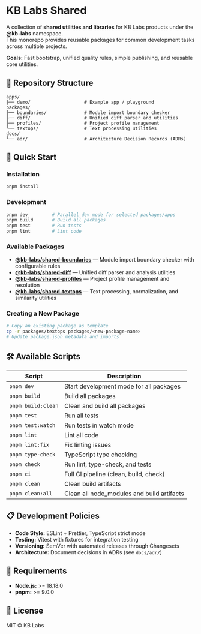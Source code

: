 # KB Labs Shared

A collection of **shared utilities and libraries** for KB Labs products under the **@kb-labs** namespace.  
This monorepo provides reusable packages for common development tasks across multiple projects.

**Goals:** Fast bootstrap, unified quality rules, simple publishing, and reusable core utilities.

## 📁 Repository Structure

```
apps/
├── demo/                    # Example app / playground
packages/
├── boundaries/              # Module import boundary checker
├── diff/                    # Unified diff parser and utilities
├── profiles/                # Project profile management
└── textops/                 # Text processing utilities
docs/
└── adr/                     # Architecture Decision Records (ADRs)
```

## 🚀 Quick Start

### Installation

```bash
pnpm install
```

### Development

```bash
pnpm dev         # Parallel dev mode for selected packages/apps
pnpm build       # Build all packages
pnpm test        # Run tests
pnpm lint        # Lint code
```

### Available Packages

- **[@kb-labs/shared-boundaries](./packages/boundaries/)** — Module import boundary checker with configurable rules
- **[@kb-labs/shared-diff](./packages/diff/)** — Unified diff parser and analysis utilities
- **[@kb-labs/shared-profiles](./packages/profiles/)** — Project profile management and resolution
- **[@kb-labs/shared-textops](./packages/textops/)** — Text processing, normalization, and similarity utilities

### Creating a New Package

```bash
# Copy an existing package as template
cp -r packages/textops packages/<new-package-name>
# Update package.json metadata and imports
```

## 🛠️ Available Scripts

| Script             | Description                                |
| ------------------ | ------------------------------------------ |
| `pnpm dev`         | Start development mode for all packages    |
| `pnpm build`       | Build all packages                         |
| `pnpm build:clean` | Clean and build all packages               |
| `pnpm test`        | Run all tests                              |
| `pnpm test:watch`  | Run tests in watch mode                    |
| `pnpm lint`        | Lint all code                              |
| `pnpm lint:fix`    | Fix linting issues                         |
| `pnpm type-check`  | TypeScript type checking                   |
| `pnpm check`       | Run lint, type-check, and tests            |
| `pnpm ci`          | Full CI pipeline (clean, build, check)     |
| `pnpm clean`       | Clean build artifacts                      |
| `pnpm clean:all`   | Clean all node_modules and build artifacts |

## 📋 Development Policies

- **Code Style:** ESLint + Prettier, TypeScript strict mode
- **Testing:** Vitest with fixtures for integration testing
- **Versioning:** SemVer with automated releases through Changesets
- **Architecture:** Document decisions in ADRs (see `docs/adr/`)

## 🔧 Requirements

- **Node.js:** >= 18.18.0
- **pnpm:** >= 9.0.0

## 📄 License

MIT © KB Labs
